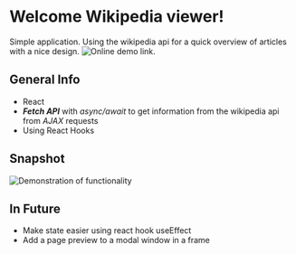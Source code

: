 # Welcome Wikipedia viewer!

Simple application. Using the wikipedia api for a quick overview of articles with a nice design. ![Online demo link]('https://wikipedia-viewer-react.web.app/').

## General Info
 - React
 - ***Fetch API*** with *async/await* to get information from the wikipedia api from *AJAX* requests
 - Using React Hooks
 
## Snapshot
![Demonstration of functionality](https://i.ibb.co/qY0TR5b/Peek-2021-08-02-13-21.gif)


## In Future
 - Make state easier using react hook useEffect
 - Add a page preview to a modal window in a frame
